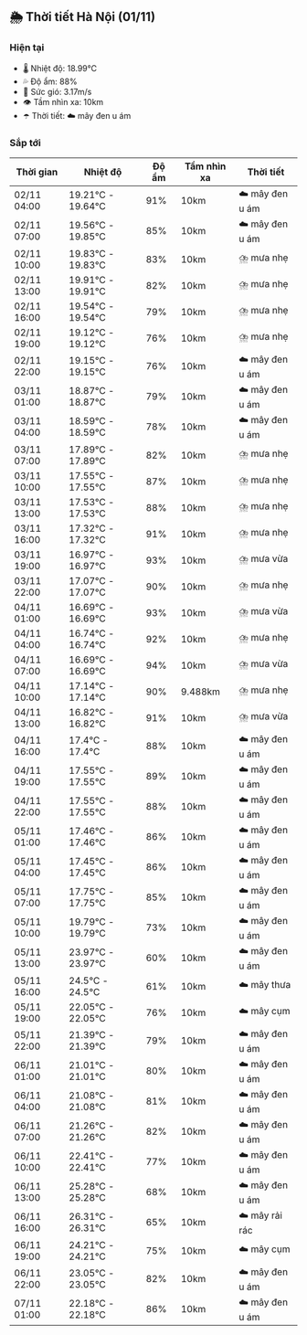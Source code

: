 ## 🌦️ Thời tiết Hà Nội (01/11)

### Hiện tại

- 🌡️ Nhiệt độ: 18.99℃
- 💦 Độ ẩm: 88%
- 💨 Sức gió: 3.17m/s
- 👁️ Tầm nhìn xa: 10km
- ☂️ Thời tiết: ☁️ mây đen u ám

### Sắp tới

| Thời gian | Nhiệt độ | Độ ẩm | Tầm nhìn xa | Thời tiết |
| --- | --- | --- | --- | --- |
| 02/11 04:00 | 19.21℃ - 19.64℃ | 91% | 10km | ☁️ mây đen u ám |
| 02/11 07:00 | 19.56℃ - 19.85℃ | 85% | 10km | ☁️ mây đen u ám |
| 02/11 10:00 | 19.83℃ - 19.83℃ | 83% | 10km | ⛈️ mưa nhẹ |
| 02/11 13:00 | 19.91℃ - 19.91℃ | 82% | 10km | ⛈️ mưa nhẹ |
| 02/11 16:00 | 19.54℃ - 19.54℃ | 79% | 10km | ⛈️ mưa nhẹ |
| 02/11 19:00 | 19.12℃ - 19.12℃ | 76% | 10km | ⛈️ mưa nhẹ |
| 02/11 22:00 | 19.15℃ - 19.15℃ | 76% | 10km | ☁️ mây đen u ám |
| 03/11 01:00 | 18.87℃ - 18.87℃ | 79% | 10km | ☁️ mây đen u ám |
| 03/11 04:00 | 18.59℃ - 18.59℃ | 78% | 10km | ☁️ mây đen u ám |
| 03/11 07:00 | 17.89℃ - 17.89℃ | 82% | 10km | ⛈️ mưa nhẹ |
| 03/11 10:00 | 17.55℃ - 17.55℃ | 87% | 10km | ⛈️ mưa nhẹ |
| 03/11 13:00 | 17.53℃ - 17.53℃ | 88% | 10km | ⛈️ mưa nhẹ |
| 03/11 16:00 | 17.32℃ - 17.32℃ | 91% | 10km | ⛈️ mưa nhẹ |
| 03/11 19:00 | 16.97℃ - 16.97℃ | 93% | 10km | ⛈️ mưa vừa |
| 03/11 22:00 | 17.07℃ - 17.07℃ | 90% | 10km | ⛈️ mưa nhẹ |
| 04/11 01:00 | 16.69℃ - 16.69℃ | 93% | 10km | ⛈️ mưa vừa |
| 04/11 04:00 | 16.74℃ - 16.74℃ | 92% | 10km | ⛈️ mưa nhẹ |
| 04/11 07:00 | 16.69℃ - 16.69℃ | 94% | 10km | ⛈️ mưa vừa |
| 04/11 10:00 | 17.14℃ - 17.14℃ | 90% | 9.488km | ⛈️ mưa nhẹ |
| 04/11 13:00 | 16.82℃ - 16.82℃ | 91% | 10km | ⛈️ mưa vừa |
| 04/11 16:00 | 17.4℃ - 17.4℃ | 88% | 10km | ☁️ mây đen u ám |
| 04/11 19:00 | 17.55℃ - 17.55℃ | 89% | 10km | ☁️ mây đen u ám |
| 04/11 22:00 | 17.55℃ - 17.55℃ | 88% | 10km | ☁️ mây đen u ám |
| 05/11 01:00 | 17.46℃ - 17.46℃ | 86% | 10km | ☁️ mây đen u ám |
| 05/11 04:00 | 17.45℃ - 17.45℃ | 86% | 10km | ☁️ mây đen u ám |
| 05/11 07:00 | 17.75℃ - 17.75℃ | 85% | 10km | ☁️ mây đen u ám |
| 05/11 10:00 | 19.79℃ - 19.79℃ | 73% | 10km | ☁️ mây đen u ám |
| 05/11 13:00 | 23.97℃ - 23.97℃ | 60% | 10km | ☁️ mây đen u ám |
| 05/11 16:00 | 24.5℃ - 24.5℃ | 61% | 10km | ☁️ mây thưa |
| 05/11 19:00 | 22.05℃ - 22.05℃ | 76% | 10km | ☁️ mây cụm |
| 05/11 22:00 | 21.39℃ - 21.39℃ | 79% | 10km | ☁️ mây đen u ám |
| 06/11 01:00 | 21.01℃ - 21.01℃ | 80% | 10km | ☁️ mây đen u ám |
| 06/11 04:00 | 21.08℃ - 21.08℃ | 81% | 10km | ☁️ mây đen u ám |
| 06/11 07:00 | 21.26℃ - 21.26℃ | 82% | 10km | ☁️ mây đen u ám |
| 06/11 10:00 | 22.41℃ - 22.41℃ | 77% | 10km | ☁️ mây đen u ám |
| 06/11 13:00 | 25.28℃ - 25.28℃ | 68% | 10km | ☁️ mây đen u ám |
| 06/11 16:00 | 26.31℃ - 26.31℃ | 65% | 10km | ☁️ mây rải rác |
| 06/11 19:00 | 24.21℃ - 24.21℃ | 75% | 10km | ☁️ mây cụm |
| 06/11 22:00 | 23.05℃ - 23.05℃ | 82% | 10km | ☁️ mây đen u ám |
| 07/11 01:00 | 22.18℃ - 22.18℃ | 86% | 10km | ☁️ mây đen u ám |
